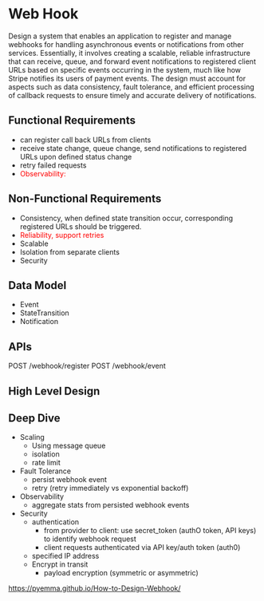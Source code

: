 # Web Hook
Design a system that enables an application to register and manage webhooks for handling asynchronous events or notifications from other services. Essentially, it involves creating a scalable, reliable infrastructure that can receive, queue, and forward event notifications to registered client URLs based on specific events occurring in the system, much like how Stripe notifies its users of payment events. The design must account for aspects such as data consistency, fault tolerance, and efficient processing of callback requests to ensure timely and accurate delivery of notifications.

## Functional Requirements
- can register call back URLs from clients
- receive state change, queue change, send notifications to registered URLs upon defined status change 
- retry failed requests
- <font color='red'> Observability:  </font>

## Non-Functional Requirements
- Consistency, when defined state transition occur, corresponding registered URLs should be triggered.
- <font color='red'> Reliability, support retries</font>
- Scalable
- Isolation from separate clients
- Security

## Data Model
- Event
- StateTransition
- Notification

## APIs
POST /webhook/register
POST /webhook/event

## High Level Design
## Deep Dive
- Scaling 
    - Using message queue
    - isolation 
    - rate limit
- Fault Tolerance
    - persist webhook event
    - retry (retry immediately vs exponential backoff)
- Observability
    - aggregate stats from persisted webhook events
- Security
    - authentication
        - from provider to client: use secret_token (authO token, API keys) to identify webhook request
        - client requests authenticated via API key/auth token (auth0)
    - specified IP address
    - Encrypt in transit
        - payload encryption (symmetric or asymmetric)

https://pyemma.github.io/How-to-Design-Webhook/

